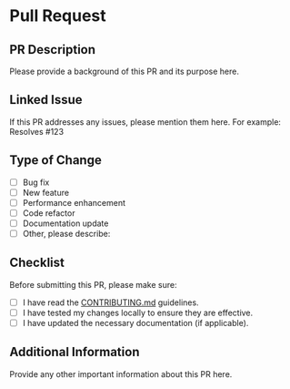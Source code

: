 # Pull Request

## PR Description

Please provide a background of this PR and its purpose here.

## Linked Issue

If this PR addresses any issues, please mention them here. For example: Resolves #123

## Type of Change

- [ ] Bug fix
- [ ] New feature
- [ ] Performance enhancement
- [ ] Code refactor
- [ ] Documentation update
- [ ] Other, please describe:

## Checklist

Before submitting this PR, please make sure:

- [ ] I have read the [CONTRIBUTING.md](/CONTRIBUTING.md) guidelines.
- [ ] I have tested my changes locally to ensure they are effective.
- [ ] I have updated the necessary documentation (if applicable).

## Additional Information

Provide any other important information about this PR here.
